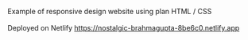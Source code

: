 Example of responsive design website using plan HTML / CSS
<br>
<br>
Deployed on Netlify
https://nostalgic-brahmagupta-8be6c0.netlify.app
